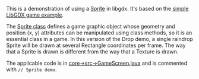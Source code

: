 This is a demonstration of using a [Sprite](https://github.com/libgdx/libgdx/wiki/Spritebatch,-Textureregions,-and-Sprites) in libgdx. It's based on the [simple LibGDX game example](https://cssegit.monmouth.edu:2443/jchung/libgdx.wiki/wikis/extending-the-simple-game).

The [Sprite class](http://libgdx.badlogicgames.com/nightlies/docs/api/com/badlogic/gdx/graphics/g2d/Sprite.html) defines a game graphic object whose geometry and position (x, y) attributes can be manipulated using class methods, so it is an essential class in a game. In this version of the Drop demo, a single raindrop Sprite will be drawn at several Rectangle coordinates per frame. The way that a Sprite is drawn is different from the way that a Texture is drawn.

The applicable code is in [core->src->GameScreen.java](https://cssegit.monmouth.edu:2443/jchung/drop-sprite-demo/blob/master/core/src/com/badlogic/drop/GameScreen.java)
and is commented with `// Sprite demo`.


